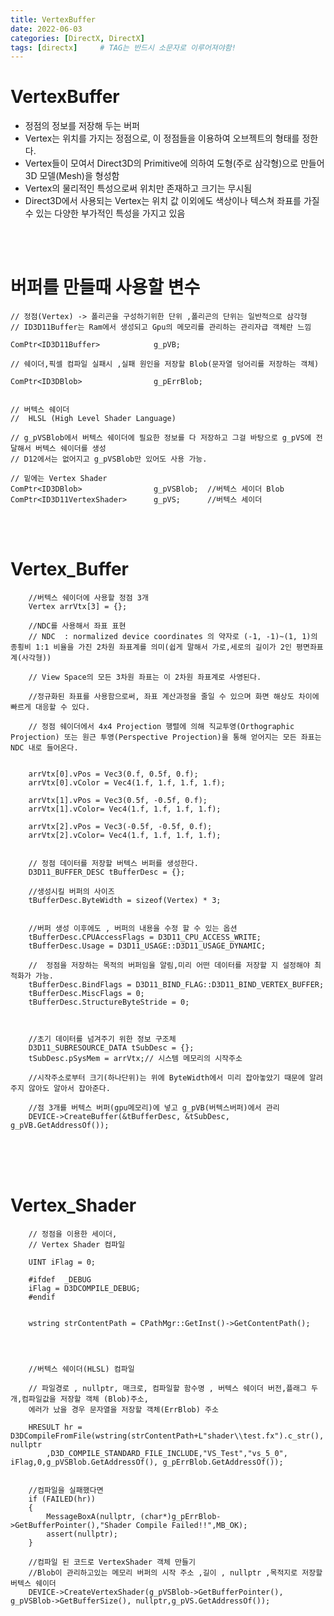 ```yaml
---
title: VertexBuffer
date: 2022-06-03
categories: [DirectX, DirectX]
tags: [directx]		# TAG는 반드시 소문자로 이루어져야함!
---
```




VertexBuffer
=============
* 정점의 정보를 저장해 두는 버퍼
* Vertex는 위치를 가지는 정점으로, 이 정점들을 이용하여 오브젝트의 형태를 정한다.
* Vertex들이 모여서 Direct3D의 Primitive에 의하여 도형(주로 삼각형)으로 만들어 3D 모델(Mesh)을 형성함
* Vertex의 물리적인 특성으로써 위치만 존재하고 크기는 무시됨
* Direct3D에서 사용되는 Vertex는 위치 값 이외에도 색상이나 텍스쳐 좌표를 가질 수 있는 다양한 부가적인 특성을 가지고 있음


<br><br>

버퍼를 만들때 사용할 변수
======================

	
	// 정점(Vertex) -> 폴리곤을 구성하기위한 단위 ,폴리곤의 단위는 일반적으로 삼각형
	// ID3D11Buffer는 Ram에서 생성되고 Gpu의 메모리를 관리하는 관리자급 객체란 느낌

	ComPtr<ID3D11Buffer>			g_pVB;
	
    // 쉐이더,픽셀 컴파일 실패시 ,실패 원인을 저장할 Blob(문자열 덩어리를 저장하는 객체)

    ComPtr<ID3DBlob>				g_pErrBlob;
    
    
    // 버텍스 쉐이더
    //	HLSL (High Level Shader Language)
    
    // g_pVSBlob에서 버텍스 쉐이더에 필요한 정보를 다 저장하고 그걸 바탕으로 g_pVS에 전달해서 버텍스 쉐이더를 생성
    // D12에서는 없어지고 g_pVSBlob만 있어도 사용 가능.
    
	// 밑에는 Vertex Shader
    ComPtr<ID3DBlob>			  	g_pVSBlob;  //버텍스 세이더 Blob
    ComPtr<ID3D11VertexShader>		g_pVS;      //버텍스 세이더

<br><br>

Vertex_Buffer
========================

		//버텍스 쉐이더에 사용할 정점 3개
		Vertex arrVtx[3] = {};
		
		//NDC를 사용해서 좌표 표현
		// NDC  : normalized device coordinates 의 약자로 (-1, -1)~(1, 1)의 종횡비 1:1 비율을 가진 2차원 좌표계를 의미(쉽게 말해서 가로,세로의 길이가 2인 평면좌표계(사각형))
		
		// View Space의 모든 3차원 좌표는 이 2차원 좌표계로 사영된다.

		//정규화된 좌표를 사용함으로써, 좌표 계산과정을 줄일 수 있으며 화면 해상도 차이에 빠르게 대응할 수 있다.

		// 정점 쉐이더에서 4x4 Projection 행렬에 의해 직교투영(Orthographic Projection) 또는 원근 투영(Perspective Projection)을 통해 얻어지는 모든 좌표는 NDC 내로 들어온다.

	
		arrVtx[0].vPos = Vec3(0.f, 0.5f, 0.f);
		arrVtx[0].vColor = Vec4(1.f, 1.f, 1.f, 1.f);
	
		arrVtx[1].vPos = Vec3(0.5f, -0.5f, 0.f);
		arrVtx[1].vColor= Vec4(1.f, 1.f, 1.f, 1.f);
	
		arrVtx[2].vPos = Vec3(-0.5f, -0.5f, 0.f);
		arrVtx[2].vColor= Vec4(1.f, 1.f, 1.f, 1.f);
    
    
		// 정점 데이터를 저장할 버텍스 버퍼를 생성한다.
		D3D11_BUFFER_DESC tBufferDesc = {};
	
		//생성시킬 버퍼의 사이즈
		tBufferDesc.ByteWidth = sizeof(Vertex) * 3;
	
	
		//버퍼 생성 이후에도 , 버퍼의 내용을 수정 할 수 있는 옵션
		tBufferDesc.CPUAccessFlags = D3D11_CPU_ACCESS_WRITE;	
		tBufferDesc.Usage = D3D11_USAGE::D3D11_USAGE_DYNAMIC;
	
		//	정점을 저장하는 목적의 버퍼임을 알림,미리 어떤 데이터를 저장할 지 설정해야 최적화가 가능.
		tBufferDesc.BindFlags = D3D11_BIND_FLAG::D3D11_BIND_VERTEX_BUFFER;	
		tBufferDesc.MiscFlags = 0;
		tBufferDesc.StructureByteStride = 0;
		
		
	
		//초기 데이터를 넘겨주기 위한 정보 구조체
		D3D11_SUBRESOURCE_DATA tSubDesc = {};
		tSubDesc.pSysMem = arrVtx;// 시스템 메모리의 시작주소 
		
		//시작주소로부터 크기(하나단위)는 위에 ByteWidth에서 미리 잡아놓았기 때문에 알려주지 않아도 알아서 잡아준다.
	
		//점 3개를 버텍스 버퍼(gpu메모리)에 넣고 g_pVB(버텍스버퍼)에서 관리
		DEVICE->CreateBuffer(&tBufferDesc, &tSubDesc, g_pVB.GetAddressOf());
    


<br><br><br>
    
Vertex_Shader
=====================

		// 정점을 이용한 세이더,
		// Vertex Shader 컴파일

		UINT iFlag = 0;

		#ifdef  _DEBUG
		iFlag = D3DCOMPILE_DEBUG;
		#endif


		wstring strContentPath = CPathMgr::GetInst()->GetContentPath();
		

		
		
		//버텍스 쉐이더(HLSL) 컴파일

		// 파일경로 , nullptr, 매크로, 컴파일할 함수명 , 버텍스 쉐이더 버전,플래그 두개,컴파일값을 저장할 객체 (Blob)주소,
		에러가 났을 경우 문자열을 저장할 객체(ErrBlob) 주소

		HRESULT hr = D3DCompileFromFile(wstring(strContentPath+L"shader\\test.fx").c_str(), nullptr
			,D3D_COMPILE_STANDARD_FILE_INCLUDE,"VS_Test","vs_5_0", iFlag,0,g_pVSBlob.GetAddressOf(), g_pErrBlob.GetAddressOf());

			
		//컴파일을 실패했다면
		if (FAILED(hr))
		{
			MessageBoxA(nullptr, (char*)g_pErrBlob->GetBufferPointer(),"Shader Compile Failed!!",MB_OK);
			assert(nullptr);
		}

		//컴파일 된 코드로 VertexShader 객체 만들기
		//Blob이 관리하고있는 메모리 버퍼의 시작 주소 ,길이 , nullptr ,목적지로 저장할 버텍스 쉐이더
		DEVICE->CreateVertexShader(g_pVSBlob->GetBufferPointer(), g_pVSBlob->GetBufferSize(), nullptr,g_pVS.GetAddressOf());


